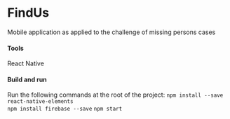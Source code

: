# FindUs
Mobile application as applied to the challenge of missing persons cases

#### Tools
React Native

#### Build and run
Run the following commands at the root of the project:
`npm install --save react-native-elements`  
`npm install firebase --save`
`npm start`
